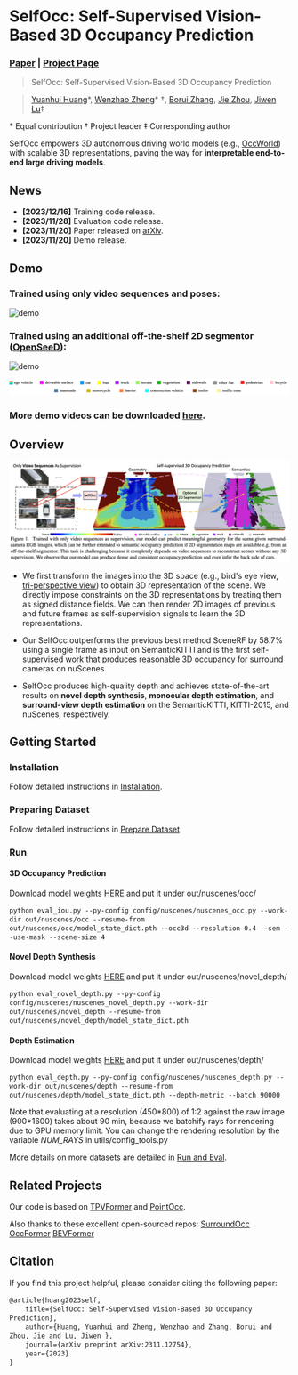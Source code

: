 # SelfOcc: Self-Supervised Vision-Based 3D Occupancy Prediction
### [Paper](https://arxiv.org/pdf/2311.12754)  | [Project Page](https://huang-yh.github.io/SelfOcc/) 

> SelfOcc: Self-Supervised Vision-Based 3D Occupancy Prediction

> [Yuanhui Huang](https://scholar.google.com/citations?hl=zh-CN&user=LKVgsk4AAAAJ)*, [Wenzhao Zheng](https://wzzheng.net/)\* $\dagger$, [Borui Zhang](https://boruizhang.site/), [Jie Zhou](https://scholar.google.com/citations?user=6a79aPwAAAAJ&hl=en&authuser=1), [Jiwen Lu](http://ivg.au.tsinghua.edu.cn/Jiwen_Lu/)$\ddagger$

\* Equal contribution $\dagger$ Project leader $\ddagger$ Corresponding author

SelfOcc empowers 3D autonomous driving world models (e.g., [OccWorld](https://github.com/wzzheng/OccWorld)) with scalable 3D representations, paving the way for **interpretable end-to-end large driving models**.

## News
- **[2023/12/16]** Training code release.
- **[2023/11/28]** Evaluation code release.
- **[2023/11/20]** Paper released on [arXiv](https://arxiv.org/abs/2311.12754).
- **[2023/11/20]** Demo release.

## Demo

### Trained using only video sequences and poses:

![demo](./assets/iou.gif)

### Trained using an additional off-the-shelf 2D segmentor ([OpenSeeD](https://github.com/IDEA-Research/OpenSeeD)):

![demo](./assets/miou.gif)

![legend](./assets/legend.png)


### More demo videos can be downloaded [here](https://cloud.tsinghua.edu.cn/d/640283b528f7436193a4/).

## Overview
![overview](./assets/overview.png)

- We first transform the images into the 3D space (e.g., bird's eye view, [tri-perspective view](https://github.com/wzzheng/TPVFormer)) to obtain 3D representation of the scene. We directly impose constraints on the 3D representations by treating them as signed distance fields. We can then render 2D images of previous and future frames as self-supervision signals to learn the 3D representations. 

- Our SelfOcc outperforms the previous best method SceneRF by 58.7% using a single frame as input on SemanticKITTI and is the first self-supervised work that produces reasonable 3D occupancy for surround cameras on nuScenes. 

- SelfOcc produces high-quality depth and achieves state-of-the-art results on **novel depth synthesis**, **monocular depth estimation**, and **surround-view depth estimation** on the SemanticKITTI, KITTI-2015, and nuScenes, respectively. 

## Getting Started

### Installation

Follow detailed instructions in [Installation](docs/installation.md).

### Preparing Dataset

Follow detailed instructions in [Prepare Dataset](docs/prepare_data.md).

### Run

#### 3D Occupancy Prediction

Download model weights [HERE](https://cloud.tsinghua.edu.cn/f/831c104c82a244e9878a/) and put it under out/nuscenes/occ/
```
python eval_iou.py --py-config config/nuscenes/nuscenes_occ.py --work-dir out/nuscenes/occ --resume-from out/nuscenes/occ/model_state_dict.pth --occ3d --resolution 0.4 --sem --use-mask --scene-size 4
```

#### Novel Depth Synthesis


Download model weights [HERE](https://cloud.tsinghua.edu.cn/f/2d217cd298a34ed19039/) and put it under out/nuscenes/novel_depth/
```
python eval_novel_depth.py --py-config config/nuscenes/nuscenes_novel_depth.py --work-dir out/nuscenes/novel_depth --resume-from out/nuscenes/novel_depth/model_state_dict.pth
```

#### Depth Estimation

Download model weights [HERE](https://cloud.tsinghua.edu.cn/f/1a722b9139234542ae1e/) and put it under out/nuscenes/depth/
```
python eval_depth.py --py-config config/nuscenes/nuscenes_depth.py --work-dir out/nuscenes/depth --resume-from out/nuscenes/depth/model_state_dict.pth --depth-metric --batch 90000
```

Note that evaluating at a resolution (450\*800) of 1:2 against the raw image (900\*1600) takes about 90 min, because we batchify rays for rendering due to GPU memory limit. You can change the rendering resolution by the variable *NUM_RAYS* in utils/config_tools.py

More details on more datasets are detailed in  [Run and Eval](docs/get_started.md).

## Related Projects

Our code is based on [TPVFormer](https://github.com/wzzheng/TPVFormer) and [PointOcc](https://github.com/wzzheng/PointOcc). 

Also thanks to these excellent open-sourced repos:
[SurroundOcc](https://github.com/weiyithu/SurroundOcc) 
[OccFormer](https://github.com/zhangyp15/OccFormer)
[BEVFormer](https://github.com/fundamentalvision/BEVFormer)

## Citation

If you find this project helpful, please consider citing the following paper:
```
@article{huang2023self,
    title={SelfOcc: Self-Supervised Vision-Based 3D Occupancy Prediction},
    author={Huang, Yuanhui and Zheng, Wenzhao and Zhang, Borui and Zhou, Jie and Lu, Jiwen },
    journal={arXiv preprint arXiv:2311.12754},
    year={2023}
}
```
